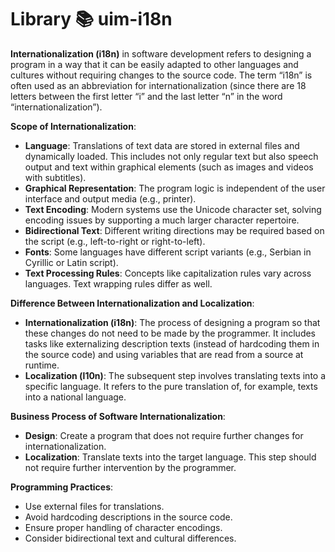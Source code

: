 # Library 📚 uim-i18n


**Internationalization (i18n)** in software development refers to designing a program in a way that it can be easily adapted to other languages and cultures without requiring changes to the source code. The term “i18n” is often used as an abbreviation for internationalization (since there are 18 letters between the first letter “i” and the last letter “n” in the word “internationalization”).

**Scope of Internationalization**:

- **Language**: Translations of text data are stored in external files and dynamically loaded. This includes not only regular text but also speech output and text within graphical elements (such as images and videos with subtitles).
- **Graphical Representation**: The program logic is independent of the user interface and output media (e.g., printer).
- **Text Encoding**: Modern systems use the Unicode character set, solving encoding issues by supporting a much larger character repertoire.
- **Bidirectional Text**: Different writing directions may be required based on the script (e.g., left-to-right or right-to-left).
- **Fonts**: Some languages have different script variants (e.g., Serbian in Cyrillic or Latin script).
- **Text Processing Rules**: Concepts like capitalization rules vary across languages. Text wrapping rules differ as well.

**Difference Between Internationalization and Localization**:

- **Internationalization (i18n)**: The process of designing a program so that these changes do not need to be made by the programmer. It includes tasks like externalizing description texts (instead of hardcoding them in the source code) and using variables that are read from a source at runtime.
- **Localization (l10n)**: The subsequent step involves translating texts into a specific language. It refers to the pure translation of, for example, texts into a national language.

**Business Process of Software Internationalization**:

- **Design**: Create a program that does not require further changes for internationalization.
- **Localization**: Translate texts into the target language. This step should not require further intervention by the programmer.

**Programming Practices**:

- Use external files for translations.
- Avoid hardcoding descriptions in the source code.
- Ensure proper handling of character encodings.
- Consider bidirectional text and cultural differences.
